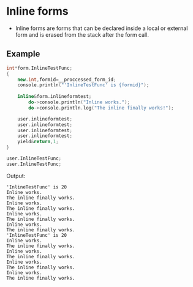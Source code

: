 # Inline forms

- Inline forms are forms that can be declared inside a local or external form and is erased from the stack after the form call.

## Example

```cpp
int*form.InlineTestFunc;
{
	new.int,formid=__proccessed_form_id;
	console.println("'InlineTestFunc' is {formid}");
	
	inline&form.inlineformtest; 
		do->console.println("Inline works.");
		do->console.println.log("The inline finally works!");

	user.inlineformtest;
	user.inlineformtest;
	user.inlineformtest;
	user.inlineformtest;
	yield&return,1;
}

user.InlineTestFunc;
user.InlineTestFunc;
```

Output:

```
'InlineTestFunc' is 20
Inline works.
The inline finally works.
Inline works.
The inline finally works.
Inline works.
The inline finally works.
Inline works.
The inline finally works.
'InlineTestFunc' is 20
Inline works.
The inline finally works.
Inline works.
The inline finally works.
Inline works.
The inline finally works.
Inline works.
The inline finally works.
```